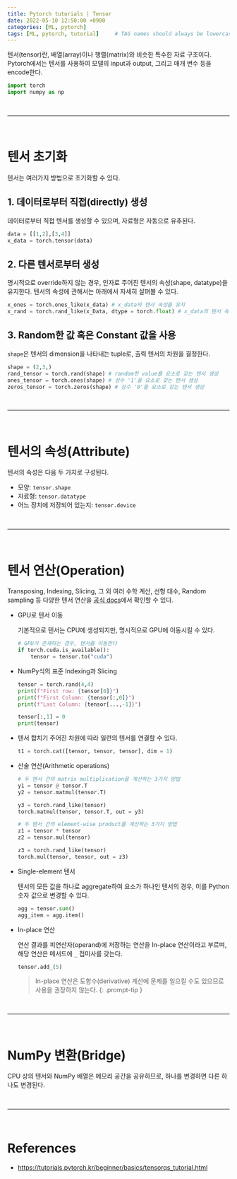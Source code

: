 ```yaml
---
title: Pytorch tutorials | Tensor
date: 2022-05-10 12:50:00 +0900
categories: [ML, pytorch]
tags: [ML, pytorch, tutorial]     # TAG names should always be lowercase
---
```


텐서(tensor)란, 배열(array)이나 행렬(matrix)와 비슷한 특수한 자료 구조이다. Pytorch에서는 텐서를 사용하여 모델의 input과 output, 그리고 매개 변수 등을 encode한다.

```python
import torch
import numpy as np
```

<br>

---

<br>

# 텐서 초기화

텐서는 여러가지 방법으로 초기화할 수 있다.

## 1. 데이터로부터 직접(directly) 생성

데이터로부터 직접 텐서를 생성할 수 있으며, 자료형은 자동으로 유추된다.

```python
data = [[1,2],[3,4]]
x_data = torch.tensor(data)
```


## 2. 다른 텐서로부터 생성

명시적으로 override하지 않는 경우, 인자로 주어진 텐서의 속성(shape, datatype)을 유지한다. 텐서의 속성에 관해서는 아래에서 자세히 살펴볼 수 있다.

```python
x_ones = torch.ones_like(x_data) # x_data의 텐서 속성을 유지
x_rand = torch.rand_like(x_Data, dtype = torch.float) # x_data의 텐서 속성을 재정의
```


## 3. Random한 값 혹은 Constant 값을 사용

`shape`은 텐서의 dimension을 나타내는 tuple로, 출력 텐서의 차원을 결정한다.

```python
shape = (2,3,)
rand_tensor = torch.rand(shape) # random한 value를 요소로 갖는 텐서 생성
ones_tensor = torch.ones(shape) # 상수 '1'을 요소로 갖는 텐서 생성
zeros_tensor = torch.zeros(shape) # 상수 '0'을 요소로 갖는 텐서 생성
```

<br>

---

<br>

# 텐서의 속성(Attribute)

텐서의 속성은 다음 두 가지로 구성된다.

* 모양: `tensor.shape`
* 자료형: `tensor.datatype`
* 어느 장치에 저장되어 있는지: `tensor.device`

<br>

---

<br>

# 텐서 연산(Operation)

Transposing, Indexing, Slicing, 그 외 여러 수학 계산, 선형 대수, Random sampling 등 다양한 텐서 연산을 [공식 docs](https://pytorch.org/docs/stable/torch.html)에서 확인할 수 있다.

* GPU로 텐서 이동

    기본적으로 텐서는 CPU에 생성되지만, 명시적으로 GPU에 이동시킬 수 있다.

    ```python
    # GPU가 존재하는 경우, 텐서를 이동한다
    if torch.cuda.is_available():
        tensor = tensor.to("cuda")
    ```

* NumPy식의 표준 Indexing과 Slicing

    ```python
    tensor = torch.rand(4,4)
    print(f"First row: {tensor[0]}")
    print(f"First Column: {tensor[:,0]}")
    print(f"Last Column: {tensor[...,-1]}")

    tensor[:,1] = 0
    print(tensor)
    ```

* 텐서 합치기
    주어진 차원에 따라 일련의 텐서를 연결할 수 있다.

    ```python
    t1 = torch.cat([tensor, tensor, tensor], dim = 1)
    ```

* 산술 연산(Arithmetic operations)

    ```python
    # 두 텐서 간의 matrix multiplication을 계산하는 3가지 방법
    y1 = tensor @ tensor.T
    y2 = tensor.matmul(tensor.T)
    
    y3 = torch.rand_like(tensor)
    torch.matmul(tensor, tensor.T, out = y3)

    # 두 텐서 간의 element-wise product를 계산하는 3가지 방법
    z1 = tensor * tensor
    z2 = tensor.mul(tensor)

    z3 = torch.rand_like(tensor)
    torch.mul(tensor, tensor, out = z3)
    ```

* Single-element 텐서

    텐서의 모든 값을 하나로 aggregate하여 요소가 하나인 텐서의 경우, 이를 Python 숫자 값으로 변경할 수 있다.

    ```python
    agg = tensor.sum()
    agg_item = agg.item()
    ```

* In-place 연산

    연산 결과를 피연산자(operand)에 저장하는 연산을 In-place 연산이라고 부르며, 해당 연산은 메서드에 `_` 접미사를 갖는다.

    ```python
    tensor.add_(5)
    ```

    > In-place 연산은 도함수(derivative) 계산에 문제를 일으킬 수도 있으므로 사용을 권장하지 않는다.
    {: .prompt-tip }

<br>

---

<br>

# NumPy 변환(Bridge)

CPU 상의 텐서와 NumPy 배열은 메모리 공간을 공유하므로, 하나를 변경하면 다른 하나도 변경된다.

<br>

---

<br>

# References

* <https://tutorials.pytorch.kr/beginner/basics/tensorqs_tutorial.html>
